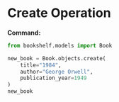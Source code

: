 # Create Operation

**Command:**

```python
from bookshelf.models import Book

new_book = Book.objects.create(
    title="1984",
    author="George Orwell",
    publication_year=1949
)
new_book
